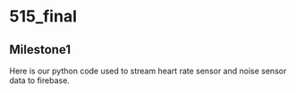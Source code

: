# 515_final
## Milestone1
Here is our python code used to stream heart rate sensor and noise sensor data to firebase. 
